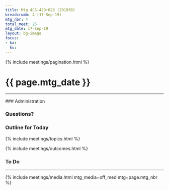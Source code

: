 ```yaml
---
title: Mtg 4CS-428+828 (201930)
breadcrumb: 4 (17-Sep-19)
mtg_nbr: 4
total_meet: 26
mtg_date: 17-Sep-19
layout: bg-image
focus:
- ka:
  ku:
---
```

{% include meetings/pagination.html %}
<h1 class="text-center">{{ page.mtg_date }}</h1>
<hr />
### Administration

### Questions?

### Outline for Today

{% include meetings/topics.html %}

{% include meetings/outcomes.html %}

### To Do

<hr />
{% include meetings/media.html mtg_media=off_med mtg=page.mtg_nbr %}
